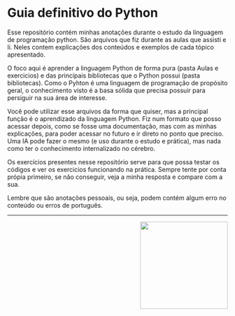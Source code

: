# Guia definitivo do Python

Esse repositório contém minhas anotações durante o estudo da linguagem de programação python. São arquivos que fiz durante as aulas que assisti e li. Neles contem explicações dos conteúdos e exemplos de cada tópico apresentado. 

O foco aqui é aprender a linguagem Python de forma pura (pasta Aulas e exercicios) e das principais bibliotecas que o Python possui (pasta bibliotecas). Como o Pyhton é uma linguagem de programação de propósito geral, o conhecimento visto é a basa sólida que precisa possuir para persiguir na sua área de interesse. 

Você pode utilizar esse arquivos da forma que quiser, mas a principal função é o aprendizado da linguagem Python. Fiz num formato que posso acessar depois, como se fosse uma documentação, mas com as minhas explicações, para poder acessar no futuro e ir direto no ponto que preciso. Uma IA pode fazer o mesmo (e uso durante o estudo e prática), mas nada como ter o conhecimento internalizado no cérebro. 

Os exercícios presentes nesse repositório serve para que possa testar os códigos e ver os exercicios funcionando na prática. Sempre tente por conta própia primeiro, se não conseguir, veja a minha resposta e compare com a sua.

Lembre que são anotações pessoais, ou seja, podem contém algum erro no conteúdo ou erros de português. 

** ** 

<img align="right" src="https://vignette.wikia.nocookie.net/lpunb/images/b/b1/Logo_Python.png/revision/latest?cb=20130301171443" width="200">
